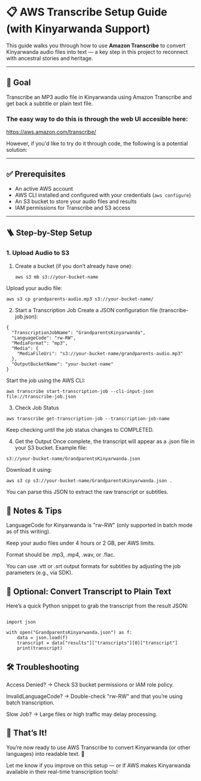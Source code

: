 # 📋 AWS Transcribe Setup Guide (with Kinyarwanda Support)

This guide walks you through how to use **Amazon Transcribe** to convert Kinyarwanda audio files into text — a key step in this project to reconnect with ancestral stories and heritage.

---

## 🎯 Goal

Transcribe an MP3 audio file in Kinyarwanda using Amazon Transcribe and get back a subtitle or plain text file.

### The easy way to do this is through the web UI accesible here: 

https://aws.amazon.com/transcribe/

However, if you'd like to try do it through code, the following is a potential solution:

---

## ✅ Prerequisites

- An active AWS account
- AWS CLI installed and configured with your credentials (`aws configure`)
- An S3 bucket to store your audio files and results
- IAM permissions for Transcribe and S3 access

---

## 🪜 Step-by-Step Setup

### 1. **Upload Audio to S3**

1. Create a bucket (if you don’t already have one):
   ```bash
   aws s3 mb s3://your-bucket-name
Upload your audio file:
```
aws s3 cp grandparents-audio.mp3 s3://your-bucket-name/
```
2. Start a Transcription Job
Create a JSON configuration file (transcribe-job.json):

```
{
  "TranscriptionJobName": "GrandparentsKinyarwanda",
  "LanguageCode": "rw-RW",
  "MediaFormat": "mp3",
  "Media": {
    "MediaFileUri": "s3://your-bucket-name/grandparents-audio.mp3"
  },
  "OutputBucketName": "your-bucket-name"
}

```
Start the job using the AWS CLI:
```
aws transcribe start-transcription-job --cli-input-json file://transcribe-job.json
```
3. Check Job Status
```
aws transcribe get-transcription-job --transcription-job-name 
```

Keep checking until the job status changes to COMPLETED.

4. Get the Output
Once complete, the transcript will appear as a .json file in your S3 bucket.
Example file:
```
s3://your-bucket-name/GrandparentsKinyarwanda.json
```
Download it using:

```
aws s3 cp s3://your-bucket-name/GrandparentsKinyarwanda.json .
```
You can parse this JSON to extract the raw transcript or subtitles.

## 📝 Notes & Tips
LanguageCode for Kinyarwanda is "rw-RW" (only supported in batch mode as of this writing).

Keep your audio files under 4 hours or 2 GB, per AWS limits.

Format should be .mp3, .mp4, .wav, or .flac.

You can use .vtt or .srt output formats for subtitles by adjusting the job parameters (e.g., via SDK).

## 🧪 Optional: Convert Transcript to Plain Text
Here’s a quick Python snippet to grab the transcript from the result JSON:
```

import json

with open("GrandparentsKinyarwanda.json") as f:
    data = json.load(f)
    transcript = data["results"]["transcripts"][0]["transcript"]
    print(transcript)
```
## 🛠 Troubleshooting
Access Denied? → Check S3 bucket permissions or IAM role policy.

InvalidLanguageCode? → Double-check "rw-RW" and that you’re using batch transcription.

Slow Job? → Large files or high traffic may delay processing.

## 🙌 That’s It!
You’re now ready to use AWS Transcribe to convert Kinyarwanda (or other languages) into readable text. 🎉

Let me know if you improve on this setup — or if AWS makes Kinyarwanda available in their real-time transcription tools!


